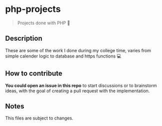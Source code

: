 # php-projects
>Projects done with PHP :book:  
## Description
These are some of the work I done during my college time, varies from simple calender logic to database and https functions :computer:  
## How to contribute

**You could open an issue in this repo** to start discussions or to brainstorm ideas, with the goal of creating a pull request with the implementation.

## Notes 

This files are subject to changes.
